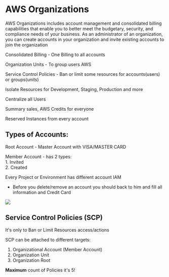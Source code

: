 # AWS Organizations
AWS Organizations includes account management and consolidated billing capabilities that enable you to better meet the budgetary, security, and compliance needs of your business. As an administrator of an organization, you can create accounts in your organization and invite existing accounts to join the organization

Consolidated Billing - One Billing to all accounts

Organization Units - To group users AWS

Service Control Policies - Ban or limit some resources for accounts(users) or groups(units)

Isolate Resources for Development, Staging, Production and more

Centralize all Users

Summary sales, AWS Credits for everyone

Reserved Instances from every account

## Types of Accounts:

Root Account - Master Account with VISA/MASTER CARD

Member Account - has 2 types:         
        1. Invited  
        2. Created

Every Project or Environment has different account IAM

* Before you delete/remove an account you should back to him and fill all information and Credit Card

<img src="https://miro.medium.com/v2/resize:fit:1200/1*rHTw2yBfqyRMrFuEfWBQqw.png">

## Service Control Policies (SCP)
It's only to Ban or Limit Resources access/actions

SCP can be attached to different targets:
1. Organizational Account (Member Account)
2. Organization Unit
3. Organization Root

**Maximum** count of Policies it's 5!